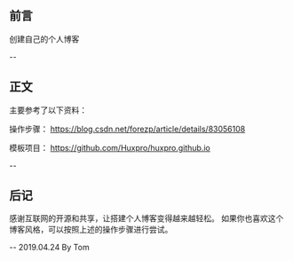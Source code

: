 ## 前言
创建自己的个人博客

--

## 正文

主要参考了以下资料：

操作步骤：
https://blog.csdn.net/forezp/article/details/83056108

模板项目：
https://github.com/Huxpro/huxpro.github.io

--

## 后记
感谢互联网的开源和共享，让搭建个人博客变得越来越轻松。
如果你也喜欢这个博客风格，可以按照上述的操作步骤进行尝试。

-- 2019.04.24 By Tom
